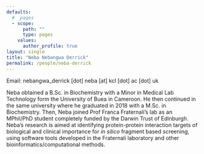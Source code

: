 ```yaml
---
defaults:
  # _pages
  - scope:
      path: ""
      type: pages
    values:
      author_profile: true
layout: single
title: "Neba Nebangwa Derrick"
permalink: /people/neba-derrick
---
```


Email: nebangwa_derrick [dot] neba [at] kcl [dot] ac [dot] uk

Neba obtained a B.Sc. in Biochemistry with a Minor in Medical Lab Technology form the University of Buea in Cameroon. He then continued in the same university where he graduated in 2018 with a M.Sc. in Biochemistry. Then, Neba joined Prof Franca Fraternali’s lab as an MPhil/PhD student completely funded by the Darwin Trust of Edinburgh. Neba’s research is aimed at identifying protein-protein interaction targets of biological and clinical importance for *in silico* fragment based screening, using software tools developed in the Fraternali laboratory and other bioinformatics/computational methods. 
